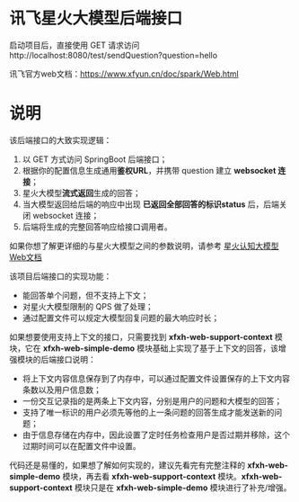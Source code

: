 # 讯飞星火大模型后端接口

启动项目后，直接使用 GET 请求访问 http://localhost:8080/test/sendQuestion?question=hello

讯飞官方web文档：https://www.xfyun.cn/doc/spark/Web.html

# 说明
该后端接口的大致实现逻辑：

1. 以 GET 方式访问 SpringBoot 后端接口；
2. 根据你的配置信息生成通用**鉴权URL**，并携带 question 建立 **websocket 连接**；
3. 星火大模型**流式返回**生成的回答；
4. 当大模型返回给后端的响应中出现 **已返回全部回答的标识status** 后，后端关闭 websocket 连接；
5. 后端将生成的完整回答响应给接口调用者。

如果你想了解更详细的与星火大模型之间的参数说明，请参考 [星火认知大模型Web文档](https://www.xfyun.cn/doc/spark/Web.html)

该项目后端接口的实现功能：

- 能回答单个问题，但不支持上下文；
- 对星火大模型限制的 QPS 做了处理；
- 通过配置文件可以规定大模型回复问题的最大响应时长；

如果想要使用支持上下文的接口，只需要找到 **xfxh-web-support-context** 模块，它在 **xfxh-web-simple-demo** 模块基础上实现了基于上下文的回答，该增强模块的后端接口说明：

- 将上下文内容信息保存到了内存中，可以通过配置文件设置保存的上下文内容条数以及用户信息数；
- 一份交互记录指的是两条上下文内容，分别是用户的问题和大模型的回答；
- 支持了唯一标识的用户必须先等他的上一条问题的回答生成才能发送新的问题；
- 由于信息存储在内存中，因此设置了定时任务检查用户是否过期并移除，这个过期时间可以在配置文件中设置。

代码还是易懂的，如果想了解如何实现的，建议先看完有完整注释的 **xfxh-web-simple-demo** 模块，再去看 **xfxh-web-support-context** 模块。**xfxh-web-support-context** 模块只是在 **xfxh-web-simple-demo** 模块进行了补充/增强。 

